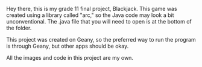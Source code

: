 Hey there, this is my grade 11 final project, Blackjack. This game was created using a library called "arc," so the Java code may look a bit unconventional. The .java file that you will need to open is at the bottom of the folder.

This project was created on Geany, so the preferred way to run the program is through Geany, but other apps should be okay.

All the images and code in this project are my own.
